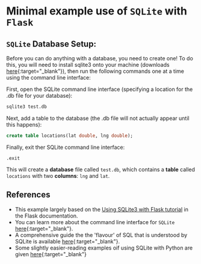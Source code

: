 # Minimal example use of `SQLite` with `Flask`

## `SQLite` Database Setup:
Before you can do anything with a database, you need to create one! To do this, you will need to install sqlite3 onto your machine (downloads [here](https://www.sqlite.org/download.html){:target="_blank"}), then run the following commands one at a time using the command line interface:

First, open the SQLite command line interface (specifying a location for the .db file for your database):
```bash
sqlite3 test.db
```

Next, add a table to the database (the .db file will not actually appear until this happens):
```sql
create table locations(lat double, lng double);
```

Finally, exit ther SQLite command line interface:
```
.exit
```

This will create a **database** file called `test.db`, which contains a **table** called `locations` with two **columns**: `lng` and `lat`.


## References
* This example largely based on the [Using SQLite3 with Flask tutorial](https://flask.palletsprojects.com/en/2.1.x/patterns/sqlite3/) in the Flask documentation.
* You can learn more about the command line interface for `SQLite` [here](https://www.sqlite.org/cli.html){:target="_blank"}. 
* A comprehensive guide the the 'flavour' of SQL that is understood by SQLite is available [here](https://www.sqlite.org/lang.html){:target="_blank"}.
* Some slightly easier-reading examples oif using SQLite with Python are given [here](https://www.sqlitetutorial.net/sqlite-python/insert/){:target="_blank"}